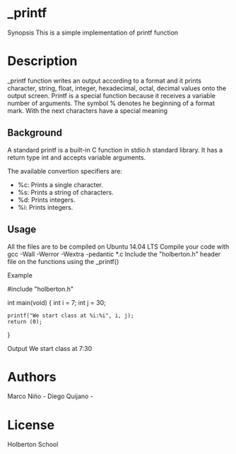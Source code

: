 # _printf

Synopsis
This is a simple implementation of printf function

# Description

_printf function writes an output according to a format and it prints character, string, float, integer, hexadecimal, octal, decimal values onto the output screen. Printf is a special function because it receives a variable number of arguments. The symbol % denotes he beginning of a format mark. With the next characters have a special meaning

## Background
A standard printf is a built-in C function in stdio.h standard library. It has a return type int and accepts variable arguments.

The available convertion specifiers are:

* %c: Prints a single character.
* %s: Prints a string of characters.
* %d: Prints integers.
* %i: Prints integers.

## Usage
All the files are to be compiled on Ubuntu 14.04 LTS
Compile your code with gcc -Wall -Werror -Wextra -pedantic *.c
Include the "holberton.h" header file on the functions using the _printf()

Example

#include "holberton.h"

int main(void)
{
	int i = 7;
	int j = 30;

	printf("We start class at %i:%i", i, j);
	return (0);
}

Output
We start class at 7:30

# Authors
Marco Niño - 
Diego Quijano - 

# License
Holberton School
